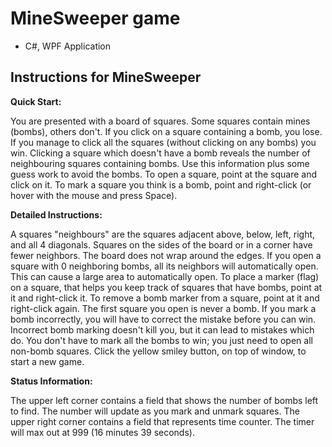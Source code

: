 # MineSweeper game

* C#, WPF Application

## Instructions for MineSweeper

**Quick Start:**

You are presented with a board of squares. Some squares contain mines (bombs), others don't. If you click on a square containing a bomb, you lose. If you manage to click all the squares (without clicking on any bombs) you win.
Clicking a square which doesn't have a bomb reveals the number of neighbouring squares containing bombs. Use this information plus some guess work to avoid the bombs.
To open a square, point at the square and click on it. To mark a square you think is a bomb, point and right-click (or hover with the mouse and press Space).

**Detailed Instructions:**

A squares "neighbours" are the squares adjacent above, below, left, right, and all 4 diagonals. Squares on the sides of the board or in a corner have fewer neighbors. The board does not wrap around the edges.
If you open a square with 0 neighboring bombs, all its neighbors will automatically open. This can cause a large area to automatically open.
To place a marker (flag) on a square, that helps you keep track of squares that have bombs, point at it and right-click it.
To remove a bomb marker from a square, point at it and right-click again.
The first square you open is never a bomb.
If you mark a bomb incorrectly, you will have to correct the mistake before you can win. Incorrect bomb marking doesn't kill you, but it can lead to mistakes which do.
You don't have to mark all the bombs to win; you just need to open all non-bomb squares.
Click the yellow smiley button, on top of window, to start a new game.

**Status Information:**

The upper left corner contains a field that shows the number of bombs left to find. The number will update as you mark and unmark squares.
The upper right corner contains a field that represents time counter. The timer will max out at 999 (16 minutes 39 seconds).

